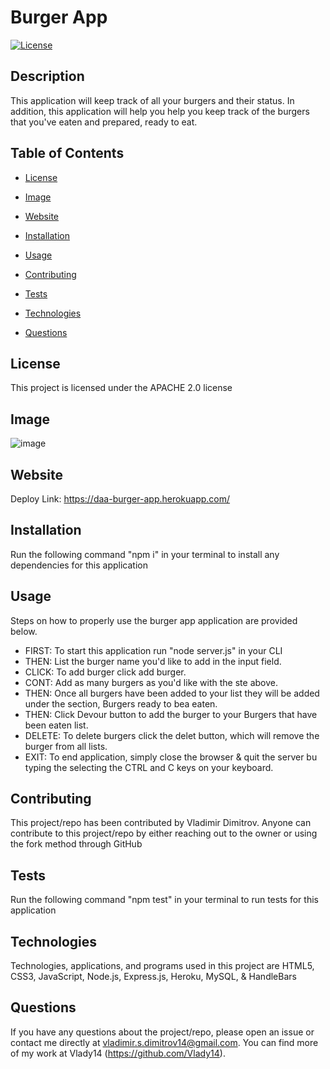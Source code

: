 # Burger App

[![License](https://img.shields.io/badge/License-Apache%202.0-blue.svg)](https://opensource.org/licenses/Apache-2.0)

## Description

This application will keep track of all your burgers and their status. In addition, this application will help you help you keep track of the burgers that you've eaten and prepared, ready to eat.

## Table of Contents

* [License](#license)

* [Image](#image)

* [Website](#website)

* [Installation](#installation)

* [Usage](#usage)

* [Contributing](#contributing)

* [Tests](#tests)

* [Technologies](#technologies)

* [Questions](#questions)

## License

This project is licensed under the APACHE 2.0 license

## Image

![image](https://user-images.githubusercontent.com/71519918/103468847-4282e200-4d23-11eb-82db-3e21d13f8a08.png)

## Website

Deploy Link: https://daa-burger-app.herokuapp.com/

## Installation

Run the following command "npm i" in your terminal to install any dependencies for this application

## Usage

Steps on how to properly use the burger app application are provided below.

* FIRST: To start this application run "node server.js" in your CLI
* THEN: List the burger name you'd like to add in the input field.
* CLICK: To add burger click add burger.
* CONT: Add as many burgers as you'd like with the ste above.
* THEN: Once all burgers have been added to your list they will be added under the section, Burgers ready to bea eaten.
* THEN: Click Devour button to add the burger to your Burgers that have been eaten list.
* DELETE: To delete burgers click the delet button, which will remove the burger from all lists.
* EXIT: To end application, simply close the browser & quit the server bu typing the selecting the CTRL and C keys on your keyboard.

## Contributing

This project/repo has been contributed by Vladimir Dimitrov. Anyone can contribute to this project/repo by either reaching out to the owner or using the fork method through GitHub

## Tests

Run the following command "npm test" in your terminal to run tests for this application

## Technologies

Technologies, applications, and programs used in this project are HTML5, CSS3, JavaScript, Node.js, Express.js, Heroku, MySQL, & HandleBars

## Questions

If you have any questions about the project/repo, please open an issue or contact me directly at <vladimir.s.dimitrov14@gmail.com>.
You can find more of my work at Vlady14 (https://github.com/Vlady14).